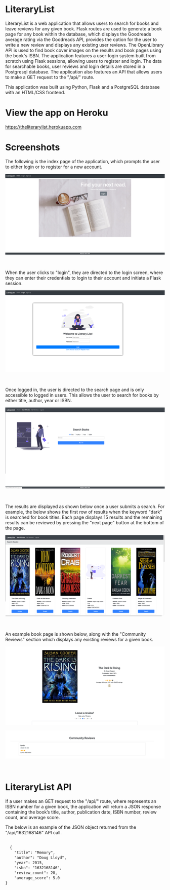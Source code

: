 # LiteraryList

LiteraryList is a web application that allows users to search for books and leave reviews for any given book. Flask routes are used to generate a book page for any book within the database, which displays the Goodreads average rating via the Goodreads API, provides the option for the user to write a new review and displays any existing user reviews. The OpenLibrary API is used to find book cover images on the results and book pages using the book's ISBN. The application features a user-login system built from scratch using Flask sessions, allowing users to register and login. The data for searchable books, user reviews and login details are stored in a Postgresql database. The application also features an API that allows users to make a GET request to the "/api/<isbn>" route.

This application was built using Python, Flask and a PostgreSQL database with an HTML/CSS frontend.

# View the app on Heroku
https://theliterarylist.herokuapp.com

# Screenshots

The following is the index page of the application, which prompts the user to either login or to register for a new account.

![](static/images/screenshot1.png)

<br>

When the user clicks to "login", they are directed to the login screen, where they can enter their credentials to login to their account and initiate a Flask session.

![](static/images/screenshot2.png)

<br>

Once logged in, the user is directed to the search page and is only accessible to logged in users. This allows the user to search for books by either title, author, year or ISBN.

![](static/images/screenshot3.png)

<br>

The results are displayed as shown below once a user submits a search. For example, the below shows the first row of results when the keyword "dark" is searched for book titles. Each page displays 15 results and the remaining results can be reviewed by pressing the "next page" button at the bottom of the page. 

![](static/images/screenshot4.png)

<br>

An example book page is shown below, along with the "Community Reviews" section which displays any existing reviews for a given book.

![](static/images/screenshot5.png)

![](static/images/screenshot6.png)

<br>

# LiteraryList API

If a user makes an GET request to the "/api/<isbn>" route, where <isbn> represents an ISBN number for a given book, the application will return a JSON response containing the book’s title, author, publication date, ISBN number, review count, and average score.
  <br>
  
 The below is an example of the JSON object returned from the "/api/1632168146" API call.
  
<pre><code>
  {
    "title": "Memory",
    "author": "Doug Lloyd",
    "year": 2015,
    "isbn": "1632168146",
    "review_count": 28,
    "average_score": 5.0
}
</code></pre>
